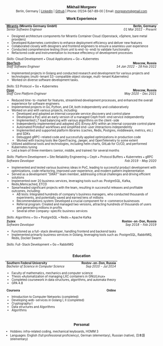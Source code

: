 # <div style="text-align: center; line-height: 0%; font-size: 12px">Mikhail Morgoev</div>

<div style="line-height: 0%; font-size: 9.75px; margin-bottom: -5px; margin-top: -5px"><center> Berlin, Germany | <a href=https://linkedin.com/in/morgoevm>LinkedIn</a> | <a href=https://github.com/zerospiel>Github</a> | Phone: 01234-567-89-00 | Email: <a href=mailto:morgoevm@gmail.com>morgoevm@gmail.com</a> </center></div>

## <div style="text-align: center; line-height: 0%; font-size: 12px">Work Experience</div>

<table style="width: 100%; line-height: normal; font-size: 9.75px">
  <!-- mirantis -->
  <tr style="border-bottom-style: hidden">
    <td style="font-weight: bold; padding-bottom: 0px; padding-top: 0px">
      <a href=https://mirantis.com>Mirantis</a> (Mirantis Germany GmbH)
    </td>
    <td style="text-align: right; font-weight: bold; padding-bottom: 0px; padding-top: 0px">
      Berlin, Germany
    </td>
  </tr>
  <tr style="border-bottom-style: hidden">
    <td style="font-style: italic; padding-bottom: 0px; padding-top: 0px">
      Senior Software Engineer
    </td>
    <td style="text-align: right; font-style: italic; padding-bottom: 0px; padding-top: 0px">
      01 Mar 2022 - Present
    </td>
  </tr>
  <tr">
    <td colspan="2">
      <ul>
        <li>Designed architecture components for Mirantis Container Cloud (Openstack, vSphere, bare metal providers)</li>
        <li>Developed Kubernetes controllers to enhance deployment efficiency and deliver new features</li>
        <li>Collaborated closely with designers and frontend engineers to ensure a seamless user experience</li>
        <li>Conducted comprehensive testing (from unit to end-to-end) to validate functionality</li>
        <li>Refactored code and instrumentation to increase effeciency of development processes</li>
      </ul>
      <i>Skills</i>: Cloud Development • Cloud Applications • Go • Kubernetes
    </td>
  </tr>
  <!-- sbertech -->
  <tr style="border-bottom-style: hidden">
    <td style="font-weight: bold; padding-bottom: 0px; padding-top: 0px">
      <a href=https://sbertech.ru>SberTech</a>
    </td>
    <td style="text-align: right; font-weight: bold; padding-bottom: 0px; padding-top: 0px">
      Moscow, Russia
    </td>
  </tr>
  <tr style="border-bottom-style: hidden">
    <td style="font-style: italic; padding-bottom: 0px; padding-top: 0px">
      Staff Software Engineer
    </td>
    <td style="text-align: right; font-style: italic; padding-bottom: 0px; padding-top: 0px">
      14 Jan 2022 - 28 Feb 2022
    </td>
  </tr>
  <tr>
    <td colspan="2">
      <ul>
        <li>Implemented projects in Golang and conducted research and development for various projects and technologies (multi-tenant S3-compatible object storage, multi-tenant Kubernetes) </li>
        <li>Worked on diverse software development tasks.</li>
      </ul>
      <i>Skills</i>: S3 Protocol • Go • Kubernetes
    </td>
  </tr>
  <!-- ozon -->
  <tr style="border-bottom-style: hidden">
    <td style="font-weight: bold; padding-bottom: 0px; padding-top: 0px">
      <a href=https://ozon.ru>Ozon</a>
    </td>
    <td style="text-align: right; font-weight: bold; padding-bottom: 0px; padding-top: 0px">
      Moscow, Russia
    </td>
  </tr>
  <!-- ozon staff -->
  <tr style="border-bottom-style: hidden">
    <td style="font-style: italic; padding-bottom: 0px; padding-top: 0px">
      Staff Core Platform Engineer
    </td>
    <td style="text-align: right; font-style: italic; padding-bottom: 0px; padding-top: 0px">
      May 2020 - Dec 2021
    </td>
  </tr>
  <tr style="border-bottom-style: hidden">
    <td colspan="2">
      <ul>
        <li>Reduced time-to-market for features, streamlined development processes, and enhanced the overall experience for software engineers</li>
        <li>Implemented projects in Go, Python, and C#, both independently and collaboratively</li>
        <li>Worked on and with various projects, including:
          <ul>
            <li>Developed and adopted an internal corporate service discovery and control plane</li>
            <li>Developed a PoC and an early version of a managed Ceph front-end service independently</li>
            <li>Implemented L7 load balancing with various algorithms on the client-side</li>
            <li>Independently implemented and adopted xDS (Envoy API) within an internal corporate control plane</li>
            <li>Automated Protobuf workflows and simplified end-user interactions independently</li>
            <li>Implemented and supported platform libraries (caches, Redis, Postgres, middleware, metrics, etc.) and SDKs</li>
            <li>Debugged gRPC-related code and successfully applied optimizations in production code</li>
            <li>Worked with tracing tools like OpenTracing, Jaeger, and OpenTelemetry to some extent</li>
          </ul>
        </li>
        <li>Utilized additional tools and technologies, including helm charts, GitLab for CI/CD, and performed Kubernetes tuning</li>
        <li>Led a team of three members (senior, middle, and trainee) for several months</li>
      </ul>
      <i>Skills</i>: Platform Development • Site Reliability Engineering • Ceph • Protocol Buffers • Kubernetes • gRPC
    </td>
  </tr>
  <!-- ozon swe -->
  <tr style="border-bottom-style: hidden">
    <td style="font-style: italic; padding-bottom: 0px; padding-top: 0px">
      Software Developer
    </td>
    <td style="text-align: right; font-style: italic; padding-bottom: 0px; padding-top: 0px">
      Feb 2019 - May 2020
    </td>
  </tr>
  <tr>
    <td colspan="2">
      <ul>
        <li>Implemented and tested various business ideas in PoC, leading to successful product development with optimizations, code refactoring, improved user experience, and modern pattern implementation</li>
        <li>Served as a development "SWAT" team member, addressing critical challenges and driving efficient solutions</li>
        <li>Implemented over 20 business services, leveraging tools such as: PostgreSQL, Kafka, Redis,Memcached, ETCD</li>
        <li>Spearheaded significant projects with the team, resulting in successful releases and profitable outcomes, including:
          <ul>
            <li>AB tests: Integrated hundreds of company's business managers, who conducted thousands of experiments, and potentially saved and earned tens of millions</li>
            <li>Recommendations system: Developed a crucial component for e-commerce businesses</li>
            <li>Referral program: Created and managed two versions, attracting hundreds of thousands of users and generating millions in profits</li>
            <li>Several other company-specific business services</li>
          </ul>
        </li>
      </ul>
      <i>Skills</i>: Algorithms • Go • PostgreSQL • Redis • Apache Kafka
    </td>
  </tr>
  <!-- zuzex -->
  <tr style="border-bottom-style: hidden">
    <td style="font-weight: bold; padding-bottom: 0px; padding-top: 0px">
      Zuzex
    </td>
    <td style="text-align: right; font-weight: bold; padding-bottom: 0px; padding-top: 0px">
      Rostov-on-Don, Russia
    </td>
  </tr>
  <tr style="border-bottom-style: hidden">
    <td style="font-style: italic; padding-bottom: 0px; padding-top: 0px">
      Software Developer
    </td>
    <td style="text-align: right; font-style: italic; padding-bottom: 0px; padding-top: 0px">
      Sep 2018 - Feb 2019
    </td>
  </tr>
  <tr style="border-bottom-style: hidden">
    <td colspan="2">
      <ul>
        <li>Functioned as a full-stack developer, handling frontend and backend tasks</li>
        <li>Implemented primarily business services in Golang, leveraging tools such as: PostgreSQL, RabbitMQ, Redis, Docker Swarm</li>
      </ul>
      <i>Skills</i>: Full-Stack Development • Go • RabbitMQ
    </td>
  </tr>
</table>

## <div style="text-align: center; line-height: 0%; font-size: 12px">Education</div>

<table style="width: 100%; line-height: normal; font-size: 9.75px">
  <tr style="border-bottom-style: hidden">
    <td style="font-weight: bold; padding-bottom: 0px; padding-top: 0px">
      Southern Federal University
    </td>
    <td style="text-align: right; font-weight: bold; padding-bottom: 0px; padding-top: 0px">
      Rostov-on-Don, Russia
    </td>
  </tr>
  <tr style="border-bottom-style: hidden">
    <td style="font-style: italic; padding-bottom: 0px; padding-top: 0px">
      Bachelor of Science in Computer Science
    </td>
    <td style="text-align: right; font-style: italic; padding-bottom: 0px; padding-top: 0px">
      Sep 2010 - Jul 2014
    </td>
  </tr>
  <tr style="border-bottom-style: hidden">
    <td colspan="2">
      <ul>
        <li>Faculty of mathematics, mechanics and computer science</li>
        <li>Thesis «Automatization of managing LXC containers in GNU/Linux»</li>
        <li>Completed coursework in data structures, algorithms, and automata theory</li>
        <li>GPA 4.8</li>
      </ul>
    </td>
  </tr>
  <tr style="border-bottom-style: hidden">
    <td style="font-weight: bold; padding-bottom: 0px; padding-top: 0px">
      Coursera
    </td>
    <td style="text-align: right; font-weight: bold; padding-bottom: 0px; padding-top: 0px">
      Online
    </td>
  </tr>
  <tr style="border-bottom-style: hidden">
    <td colspan="2">
      <ul>
        <li>Introduction to Computer Networks (completed)</li>
        <li>Developing web-services in Golang I, II (completed)</li>
        <li>Cryptography I</li>
        <li>Data structures and Algorithms</li>
        <li>Algorithms</li>
      </ul>
    </td>
  </tr>
</table>

## <div style="text-align: center; line-height: 0%; font-size: 12px">Personal</div>

<div style="line-height: normal; font-size: 9.75px">

- Hobbies: infra-related coding, mechanical keyboards, HOMM 3
- Languages: English (full professional proficiency), German (elementary), Russian (native), 日本語 (elementary)

</div>
